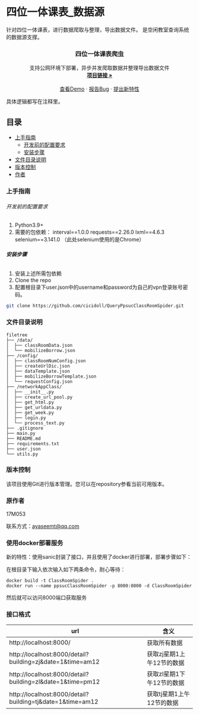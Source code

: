 # 四位一体课表_数据源

针对四位一体课表，进行数据爬取与整理，导出数据文件。
是空闲教室查询系统的数据源支撑。

<h3 align="center">四位一体课表爬虫</h3>
  <p align="center">
    支持公网环境下部署，异步并发爬取数据并整理导出数据文件
    <br />
    <a href="https://github.com/cicidoll/QueryPpsucClassRoomSpider"><strong>项目链接 »</strong></a>
    <br />
    <br />
    <a href="https://github.com/cicidoll/QueryPpsucClassRoomSpider">查看Demo</a>
    ·
    <a href="https://github.com/cicidoll/QueryPpsucClassRoomSpider/issues">报告Bug</a>
    ·
    <a href="https://github.com/cicidoll/QueryPpsucClassRoomSpider/issues">提出新特性</a>
  </p>

</p>

具体逻辑都写在注释里。

## 目录

- [上手指南](#上手指南)
  - [开发前的配置要求](#开发前的配置要求)
  - [安装步骤](#安装步骤)
- [文件目录说明](#文件目录说明)
- [版本控制](#版本控制)
- [作者](#作者)

### 上手指南

###### 开发前的配置要求

1. Python3.9+
2. 需要的包依赖：
   interval==1.0.0
   requests==2.26.0
   lxml==4.6.3
   selenium==3.141.0
   （此处selenium使用的是Chrome）

###### **安装步骤**

1. 安装上述所需包依赖
2. Clone the repo
3. 配置根目录下user.json中的username和password为自己的vpn登录账号密码。

```sh
git clone https://github.com/cicidoll/QueryPpsucClassRoomSpider.git
```

### 文件目录说明

```
filetree 
├── /data/
│  ├── classRoomData.json
│  └── mobilizeBorrow.json
├── /config/
│  ├── classRoomNumConfig.json
│  ├── createUrlDic.json
│  ├── dataTemplate.json
│  ├── mobilizeBorrowTemplate.json
│  └── requestConfig.json
├── /networkAppClass/
│  ├── __init__.py
│  ├── create_url_pool.py
│  ├── get_html.py
│  ├── get_urldata.py
│  ├── get_week.py
│  ├── login.py
│  └── process_text.py
├── .gitignore
├── main.py
├── README.md
├── requirements.txt
├── user.json
└── utils.py

```

### 版本控制

该项目使用Git进行版本管理。您可以在repository参看当前可用版本。

### 原作者

17M053

联系方式：ayaseemt@qq.com


### 使用docker部署服务

新的特性：使用sanic封装了接口，并且使用了docker进行部署，部署步骤如下：

在根目录下输入依次输入如下两条命令，耐心等待：

```plaintext
docker build -t ClassRoomSpider .
docker run --name ppsucClassRoomSpider -p 8000:8000 -d ClassRoomSpider
```

然后就可以访问8000端口获取服务


### 接口格式


| url                                                       | 含义              |
|-----------------------------------------------------------|-----------------|
| http://localhost:8000/                                    | 获取所有数据          |
| http://localhost:8000/detail?building=zj&date=1&time=am12 | 获取zj星期1上午12节的数据 |
| http://localhost:8000/detail?building=zl&date=1&time=pm12 | 获取zl星期1下午12节的数据 |
| http://localhost:8000/detail?building=tj&date=1&time=am12 | 获取tj星期1上午12节的数据 |